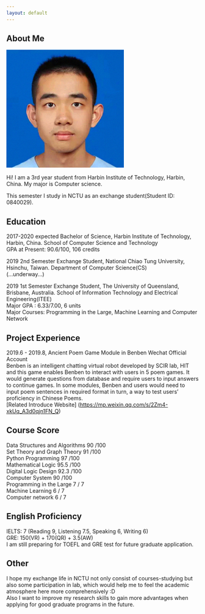 ```yaml
---
layout: default
---
```


## About Me

<img class="profile-picture" src="yiming.jpg">

Hi! I am a 3rd year student from Harbin Institute of Technology, Harbin, China. My major is Computer science.

This semester I study in NCTU as an exchange student(Student ID: 0840029).

## Education

2017-2020 expected  Bachelor of Science, Harbin Institute of Technology, Harbin, China. School of Computer Science and Technology  
GPA at Present: 90.6/100, 106 credits

2019 2nd Semester  Exchange Student, National Chiao Tung University, Hsinchu, Taiwan. Department of Computer Science(CS)  
(...underway...)

2019 1st Semester  Exchange Student, The University of Queensland, Brisbane, Australia. School of Information Technology and Electrical Engineering(ITEE)  
Major GPA : 6.33/7.00, 6 units  
Major Courses: Programming in the Large, Machine Learning and Computer Network

## Project Experience

2019.6 - 2019.8, Ancient Poem Game Module in Benben Wechat Official Account  
Benben is an intelligent chatting virtual robot developed by SCIR lab, HIT and this game enables Benben to interact with users in 5 poem games. It would generate questions from database and require users to input answers to continue games. In some modules, Benben and users would need to input poem sentences in required format in turn, a way to test users’ proficiency in Chinese Poems.  
[Related Introduce Website] (https://mp.weixin.qq.com/s/2Zm4-xkUq_A3d0qjn1FN_Q)

## Course Score
Data Structures and Algorithms    90 /100  
Set Theory and Graph Theory       91 /100  
Python Programming                97 /100  
Mathematical Logic              95.5 /100  
Digital Logic Design            92.3 /100  
Computer System                   90 /100  
Programming in the Large           7 / 7  
Machine Learning                   6 / 7  
Computer network                   6 / 7  

## English Proficiency

IELTS: 7 (Reading 9, Listening 7.5, Speaking 6, Writing 6)  
GRE: 150(VR) + 170(QR) + 3.5(AW)  
I am still preparing for TOEFL and GRE test for future graduate application.

## Other
I hope my exchange life in NCTU not only consist of courses-studying but also some participation
in lab, which would help me to feel the academic atmosphere here more comprehensively :D  
Also I want to improve my research skills to gain more advantages when applying for good
graduate programs in the future.
